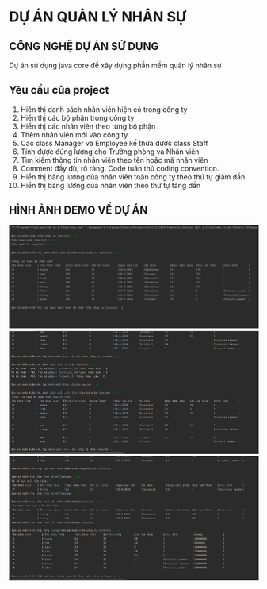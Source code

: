 # DỰ ÁN QUẢN LÝ NHÂN SỰ

## CÔNG NGHỆ DỰ ÁN SỬ DỤNG
  Dự án sử dụng java core để xây dựng phần mềm quản lý nhân sự
  
## Yêu cầu của project
1. Hiển thị danh sách nhân viên hiện có trong công ty 
2. Hiển thị các bộ phận trong công ty
3. Hiển thị các nhân viên theo từng bộ phận
4. Thêm nhân viên mới vào công ty
5. Các class Manager và Employee kế thừa được class Staff
6. Tính được đúng lương cho Trưởng phòng và Nhân viên
7. Tìm kiếm thông tin nhân viên theo tên hoặc mã nhân viên
8. Comment đầy đủ, rõ ràng. Code tuân thủ coding convention.
9. Hiển thị bảng lương của nhân viên toàn công ty theo thứ tự giảm dần
10. Hiển thị bảng lương của nhân viên theo thứ tự tăng dần


## HÌNH ẢNH DEMO VỀ DỰ ÁN
![1](https://github.com/sonnb96/HUMAN-RESOURCE/blob/main/1.png)
![2](https://github.com/sonnb96/HUMAN-RESOURCE/blob/main/2.png)
![3](https://github.com/sonnb96/HUMAN-RESOURCE/blob/main/3.png)
